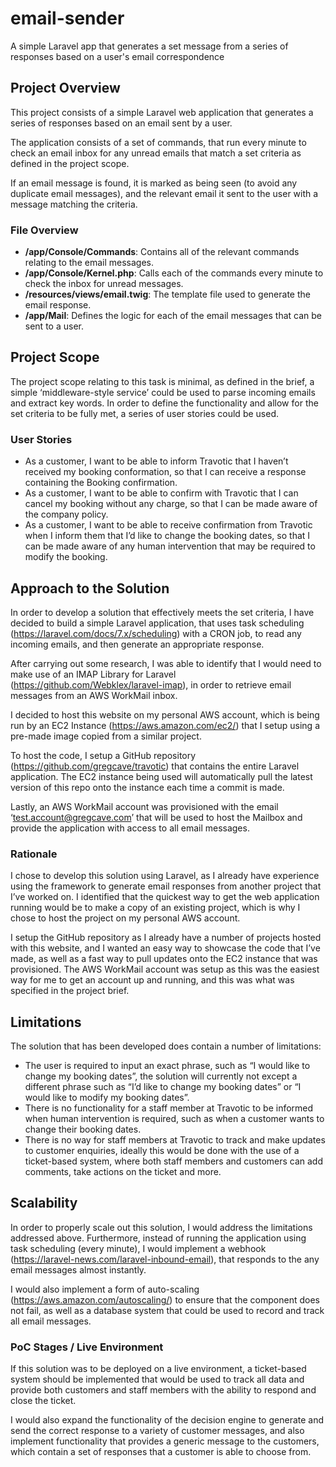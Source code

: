 # email-sender
A simple Laravel app that generates a set message from a series of responses based on a user's email correspondence

## Project Overview
This project consists of a simple Laravel web application that generates a series of responses based on an email sent by a user.

The application consists of a set of commands, that run every minute to check an email inbox for any unread emails that match a set criteria as defined in the project scope.

If an email message is found, it is marked as being seen (to avoid any duplicate email messages), and the relevant email it sent to the user with a message matching the criteria.

### File Overview
* **/app/Console/Commands**: Contains all of the relevant commands relating to the email messages.
* **/app/Console/Kernel.php**: Calls each of the commands every minute to check the inbox for unread messages.
* **/resources/views/email.twig**: The template file used to generate the email response.
* **/app/Mail**: Defines the logic for each of the email messages that can be sent to a user.

## Project Scope
The project scope relating to this task is minimal, as defined in the brief, a simple ‘middleware-style service’ could be used to parse incoming emails and extract key words. In order to define the functionality and allow for the set criteria to be fully met, a series of user stories could be used.

### User Stories
* As a customer, I want to be able to inform Travotic that I haven’t received my booking conformation, so that I can receive a response containing the Booking confirmation.
* As a customer, I want to be able to confirm with Travotic that I can cancel my booking without any charge, so that I can be made aware of the company policy.
* As a customer, I want to be able to receive confirmation from Travotic when I inform them that I’d like to change the booking dates, so that I can be made aware of any human intervention that may be required to modify the booking.

## Approach to the Solution
In order to develop a solution that effectively meets the set criteria, I have decided to build a simple Laravel application, that uses task scheduling (https://laravel.com/docs/7.x/scheduling) with a CRON job, to read any incoming emails, and then generate an appropriate response.

After carrying out some research, I was able to identify that I would need to make use of an IMAP Library for Laravel (https://github.com/Webklex/laravel-imap), in order to retrieve email messages from an AWS WorkMail inbox.

I decided to host this website on my personal AWS account, which is being run by an EC2 Instance (https://aws.amazon.com/ec2/) that I setup using a pre-made image copied from a similar project.

To host the code, I setup a GitHub repository (https://github.com/gregcave/travotic) that contains the entire Laravel application. The EC2 instance being used will automatically pull the latest version of this repo onto the instance each time a commit is made.

Lastly, an AWS WorkMail account was provisioned with the email ‘test.account@gregcave.com’ that will be used to host the Mailbox and provide the application with access to all email messages.

### Rationale
I chose to develop this solution using Laravel, as I already have experience using the framework to generate email responses from another project that I’ve worked on. I identified that the quickest way to get the web application running would be to make a copy of an existing project, which is why I chose to host the project on my personal AWS account.

I setup the GitHub repository as I already have a number of projects hosted with this website, and I wanted an easy way to showcase the code that I’ve made, as well as a fast way to pull updates onto the EC2 instance that was provisioned. The AWS WorkMail account was setup as this was the easiest way for me to get an account up and running, and this was what was specified in the project brief.

## Limitations
The solution that has been developed does contain a number of limitations:

* The user is required to input an exact phrase, such as “I would like to change my booking dates”, the solution will currently not except a different phrase such as “I’d like to change my booking dates” or “I would like to modify my booking dates”.
* There is no functionality for a staff member at Travotic to be informed when human intervention is required, such as when a customer wants to change their booking dates.
* There is no way for staff members at Travotic to track and make updates to customer enquiries, ideally this would be done with the use of a ticket-based system, where both staff members and customers can add comments, take actions on the ticket and more.

## Scalability
In order to properly scale out this solution, I would address the limitations addressed above. Furthermore, instead of running the application using task scheduling (every minute), I would implement a webhook (https://laravel-news.com/laravel-inbound-email), that responds to the any email messages almost instantly.

I would also implement a form of auto-scaling (https://aws.amazon.com/autoscaling/) to ensure that the component does not fail, as well as a database system that could be used to record and track all email messages.

### PoC Stages / Live Environment
If this solution was to be deployed on a live environment, a ticket-based system should be implemented that would be used to track all data and provide both customers and staff members with the ability to respond and close the ticket.

I would also expand the functionality of the decision engine to generate and send the correct response to a variety of customer messages, and also implement functionality that provides a generic message to the customers, which contain a set of responses that a customer is able to choose from.
